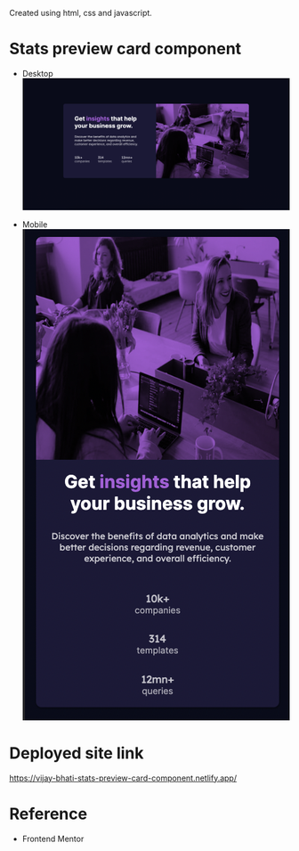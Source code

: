 Created using html, css and javascript.

# Stats preview card component

- Desktop
  ![desktop](./screenshots/desktop.png)

* Mobile <br/>
  ![mobile](./screenshots/mobile.png)

# Deployed site link

https://vijay-bhati-stats-preview-card-component.netlify.app/

# Reference

- Frontend Mentor
